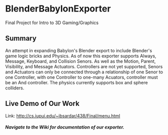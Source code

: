 # BlenderBabylonExporter
Final Project for Intro to 3D Gaming/Graphics

## Summary
An attempt in expanding Babylon's Blender export to include Blender's game logic bricks and Physics.
As of now this exporter supports Always, Message, Keyboard, and Collision Senors.
As well as the Motion, Parent, Visibility, and Message Actuators.
Controllers are not yet supported, Senors and Actuators can only be connected through a relationship of one Senor to one Controller, with one Controller to one-many Acuators, controller must be an And controller.
The physics currently supports box and sphere colliders.

## Live Demo of Our Work
Link: http://cs.iupui.edu/~ibsardar/438/Final/menu.html

##### Navigate to the Wiki for documentation of our exporter.

